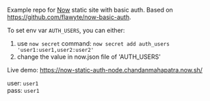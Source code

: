 Example repo for [Now](https://now.sh) static site with basic auth. Based on https://github.com/flawyte/now-basic-auth.

To set env var `AUTH_USERS`, you can either:

1. use `now secret` command: `now secret add auth_users 'user1:user1,user2:user2'`
2. change the value in now.json file of 'AUTH_USERS'

Live demo: https://now-static-auth-node.chandanmahapatra.now.sh/

user: `user1`  \
pass: `user1`
